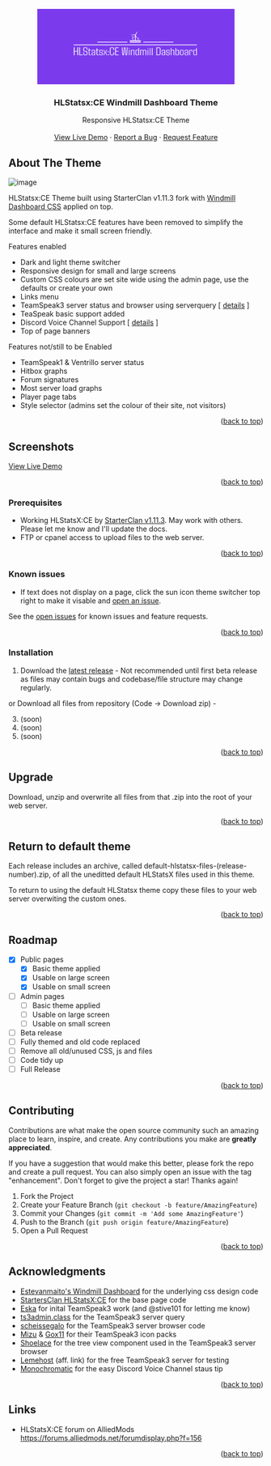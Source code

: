 
<!-- Improved compatibility of back to top link: See: https://github.com/othneildrew/Best-README-Template/pull/73 -->
<a id="readme-top"></a>


<!-- PROJECT LOGO -->
<div align="center">
    <img src="https://github.com/DNA-styx/HLSTATSX-Windmill-Theme/blob/main/assets/hlstatsxce-windmill-dashboard-logo.png" alt="Sourcebans++ Windmill Dashboard Theme Logo" width="390" height="149">

<h3 align="center">HLStatsx:CE Windmill Dashboard Theme</h3>

  <p align="center">
    Responsive HLStatsx:CE Theme
    <br />
    <br />
    <a href="https://stats.dnagames.site/hlstats.php?mode=players&game=dods">View Live Demo</a>
    ·
    <a href="https://github.com/DNA-styx/HLSTATSX-Windmill-Theme/issues/new">Report a Bug</a>
    ·
    <a href="https://github.com/DNA-styx/HLSTATSX-Windmill-Theme/issues/new">Request Feature</a>
  </p>
</div>


<!-- ABOUT THE PROJECT -->
## About The Theme

![image](https://github.com/user-attachments/assets/64f28a29-bde3-4cf6-9b81-50c2bde87e6a)

HLStatsx:CE Theme built using StarterClan v1.11.3 fork with [Windmill Dashboard CSS](https://github.com/estevanmaito/windmill-dashboard) applied on top. 

Some default HLStatsx:CE features have been removed to simplify the interface and make it small screen friendly.

Features enabled
* Dark and light theme switcher
* Responsive design for small and large screens
* Custom CSS colours are set site wide using the admin page, use the defaults or create your own
* Links menu
* TeamSpeak3 server status and browser using serverquery [ <a href="https://github.com/DNA-styx/HLSTATSX-Windmill-Theme/wiki/TeamSpeak3-Support">details</a> ]
* TeaSpeak basic support added
* Discord Voice Channel Support [ <a href="https://github.com/DNA-styx/HLSTATSX-Windmill-Theme/wiki/Discord-Support">details</a> ]
* Top of page banners

Features not/still to be Enabled
* TeamSpeak1 & Ventrillo server status
* Hitbox graphs
* Forum signatures
* Most server load graphs
* Player page tabs
* Style selector (admins set the colour of their site, not visitors)

<p align="right">(<a href="#readme-top">back to top</a>)</p>


<!-- Screen shots -->
## Screenshots
<a href="https://stats.dnagames.site/hlstats.php?mode=players&game=dods">View Live Demo</a>

<p align="right">(<a href="#readme-top">back to top</a>)</p>


### Prerequisites

* Working HLStatsX:CE by [StarterClan v1.11.3](https://github.com/startersclan/hlstatsx-community-edition). May work with others. Please let me know and I'll update the docs.
* FTP or cpanel access to upload files to the web server.

<p align="right">(<a href="#readme-top">back to top</a>)</p>

### Known issues

* If text does not display on a page, click the sun icon theme switcher top right to make it visable and [open an issue](https://github.com/DNA-styx/HLSTATSX-Windmill-Theme/issues).

See the [open issues](https://github.com/DNA-styx/HLSTATSX-Windmill-Theme/issues) for known issues and feature requests.

<p align="right">(<a href="#readme-top">back to top</a>)</p>


### Installation

1. Download the [latest release](https://github.com/DNA-styx/HLSTATSX-Windmill-Theme/releases) - Not recommended until first beta release as files may contain bugs and codebase/file structure may change regularly.
   
or Download all files from repository (Code -> Download zip) - 

3. (soon)
4. (soon)
5. (soon)

<p align="right">(<a href="#readme-top">back to top</a>)</p>

## Upgrade

Download, unzip and overwrite all files from that .zip into the root of your web server.

<p align="right">(<a href="#readme-top">back to top</a>)</p>

## Return to default theme

Each release includes an archive, called default-hlstatsx-files-(release-number).zip, of all the uneditted default HLStatsX files used in this theme.

To return to using the default HLStatsx theme copy these files to your web server overwiting the custom ones.    

<p align="right">(<a href="#readme-top">back to top</a>)</p>


<!-- ROADMAP -->
## Roadmap

- [X] Public pages
  - [X] Basic theme applied 
  - [X] Usable on large screen 
  - [X] Usable on small screen
- [ ] Admin pages 
  - [ ] Basic theme applied 
  - [ ] Usable on large screen  
  - [ ] Usable on small screen
- [ ] Beta release 
- [ ] Fully themed and old code replaced 
- [ ] Remove all old/unused CSS, js and files
- [ ] Code tidy up
- [ ] Full Release

<p align="right">(<a href="#readme-top">back to top</a>)</p>


<!-- CONTRIBUTING -->
## Contributing

Contributions are what make the open source community such an amazing place to learn, inspire, and create. Any contributions you make are **greatly appreciated**.

If you have a suggestion that would make this better, please fork the repo and create a pull request. You can also simply open an issue with the tag "enhancement".
Don't forget to give the project a star! Thanks again!

1. Fork the Project
2. Create your Feature Branch (`git checkout -b feature/AmazingFeature`)
3. Commit your Changes (`git commit -m 'Add some AmazingFeature'`)
4. Push to the Branch (`git push origin feature/AmazingFeature`)
5. Open a Pull Request

<p align="right">(<a href="#readme-top">back to top</a>)</p>


<!-- ACKNOWLEDGMENTS -->
## Acknowledgments

* [Estevanmaito's Windmill Dashboard](https://github.com/estevanmaito/windmill-dashboard) for the underlying css design code
* [StartersClan HLStatsX:CE](https://github.com/startersclan/hlstatsx-community-edition) for the base page code
* [Eska](https://forums.alliedmods.net/showpost.php?p=1854304&postcount=4) for inital TeamSpeak3 work (and @stive101 for letting me know)
* [ts3admin.class](https://github.com/Speckmops/ts3admin.class) for the TeamSpeak3 server query
* [scheissegalo](https://github.com/scheissegalo/PHP-TS3ServerViewer) for the TeamSpeak3 server browser code
* [Mizu](https://www.myteamspeak.com/addons/author/Mizu) & [Gox11](https://www.myteamspeak.com/addons/author/Gox11) for their TeamSpeak3 icon packs
* [Shoelace](https://shoelace.style/) for the tree view component used in the TeamSpeak3 server browser
* [Lemehost](https://lemehost.com/i/4tqeRx) (aff. link) for the free TeamSpeak3 server for testing
* [Monochromatic](https://stackoverflow.com/questions/47454876/get-total-number-of-members-in-discord-using-php/74583912#74583912) for the easy Discord Voice Channel staus tip

<p align="right">(<a href="#readme-top">back to top</a>)</p>


<!-- LINKS -->
## Links

* HLStatsX:CE forum on AlliedMods https://forums.alliedmods.net/forumdisplay.php?f=156

<p align="right">(<a href="#readme-top">back to top</a>)</p>

<!-- MARKDOWN LINKS & IMAGES -->
<!-- https://www.markdownguide.org/basic-syntax/#reference-style-links -->
[contributors-shield]: https://img.shields.io/github/contributors/DNA-styx/sbpp-windmill-dashboard.svg?style=for-the-badge
[contributors-url]: https://github.com/DNA-styx/sbpp-windmill-dashboard/graphs/contributors
[forks-shield]: https://img.shields.io/github/forks/DNA-styx/sbpp-windmill-dashboard.svg?style=for-the-badge
[forks-url]: https://github.com/DNA-styx/sbpp-windmill-dashboard/network/members
[stars-shield]: https://img.shields.io/github/stars/DNA-styx/sbpp-windmill-dashboard.svg?style=for-the-badge
[stars-url]: https://github.com/DNA-styx/sbpp-windmill-dashboard/stargazers
[issues-shield]: https://img.shields.io/github/issues/DNA-styx/sbpp-windmill-dashboard.svg?style=for-the-badge
[issues-url]: https://github.com/DNA-styx/sbpp-windmill-dashboard/issues
[license-shield]: https://img.shields.io/github/license/DNA-styx/sbpp-windmill-dashboard.svg?style=for-the-badge
[license-url]: https://github.com/DNA-styx/sbpp-windmill-dashboard/blob/master/LICENSE.txt
